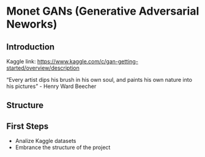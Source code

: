 # Monet GANs (Generative Adversarial Neworks)

## Introduction

Kaggle link: https://www.kaggle.com/c/gan-getting-started/overview/description


“Every artist dips his brush in his own soul, and paints his own nature into his pictures” - Henry Ward Beecher

## Structure

## First Steps

- Analize Kaggle datasets
- Embrance the structure of the project

